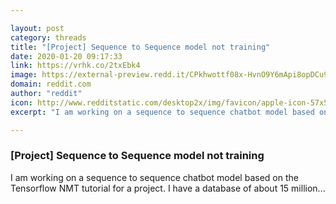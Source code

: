 ```yaml
---

layout: post
category: threads
title: "[Project] Sequence to Sequence model not training"
date: 2020-01-20 09:17:33
link: https://vrhk.co/2txEbk4
image: https://external-preview.redd.it/CPkhwottf08x-HvnO9Y6mApi8opDCu9GUvOolbf_uK8.jpg?width=420&height=219.895287958&auto=webp&s=3b8351e3cd684feb19dcae055375e406df6801db
domain: reddit.com
author: "reddit"
icon: http://www.redditstatic.com/desktop2x/img/favicon/apple-icon-57x57.png
excerpt: "I am working on a sequence to sequence chatbot model based on the Tensorflow NMT tutorial for a project. I have a database of about 15 million..."

---
```


### [Project] Sequence to Sequence model not training

I am working on a sequence to sequence chatbot model based on the Tensorflow NMT tutorial for a project. I have a database of about 15 million...